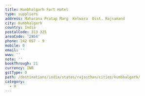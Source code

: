```yaml
---
title: Kumbhalgarh Fort Hotel
type: suppliers
address: Maharana Pratap Marg  Kelwara  Dist. Rajsamand
city: Kumbhalgarh
country: India
postalCode: 313 325
areaCode: '2954'
phone: 242 057 - 9
mobile: 0
email: ''
www: ''
note: ''
bookThrough: 21
currency: INR
gstType: 0
path: /destinations/india/states/rajasthan/cities/kumbhalgarh/
category:
  - H
---
```


